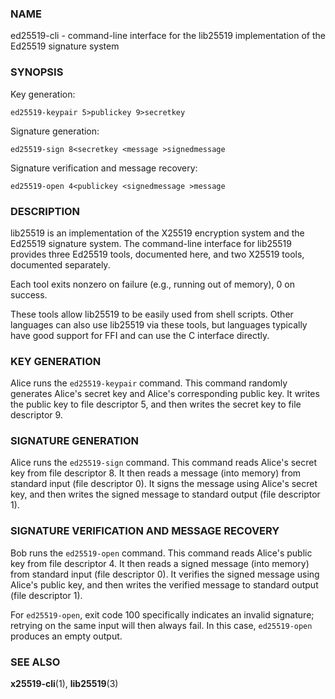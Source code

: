 ### NAME

ed25519-cli - command-line interface for the lib25519 implementation of the Ed25519 signature system

### SYNOPSIS

Key generation:

    ed25519-keypair 5>publickey 9>secretkey

Signature generation:

    ed25519-sign 8<secretkey <message >signedmessage

Signature verification and message recovery:

    ed25519-open 4<publickey <signedmessage >message

### DESCRIPTION

lib25519 is an implementation
of the X25519 encryption system
and the Ed25519 signature system.
The command-line interface for lib25519
provides three Ed25519 tools,
documented here,
and two X25519 tools,
documented separately.

Each tool exits nonzero on failure (e.g., running out of memory), 0 on success.

These tools allow lib25519
to be easily used from shell scripts.
Other languages can also use lib25519 via these tools,
but languages typically have good support for FFI
and can use the C interface directly.

### KEY GENERATION

Alice runs the `ed25519-keypair` command.
This command randomly generates
Alice's secret key and Alice's corresponding public key.
It writes the public key to file descriptor 5,
and then writes the secret key to file descriptor 9.

### SIGNATURE GENERATION

Alice runs the `ed25519-sign` command.
This command reads Alice's secret key from file descriptor 8.
It then reads a message (into memory) from standard input (file descriptor 0).
It signs the message using Alice's secret key,
and then writes the signed message to standard output (file descriptor 1).

### SIGNATURE VERIFICATION AND MESSAGE RECOVERY

Bob runs the `ed25519-open` command.
This command reads Alice's public key from file descriptor 4.
It then reads a signed message (into memory) from standard input (file descriptor 0).
It verifies the signed message using Alice's public key,
and then writes the verified message to standard output (file descriptor 1).

For `ed25519-open`,
exit code 100 specifically indicates an invalid signature;
retrying on the same input will then always fail.
In this case, `ed25519-open` produces an empty output.

### SEE ALSO

**x25519-cli**(1), **lib25519**(3)
